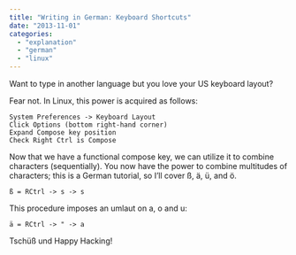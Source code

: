 ```yaml
---
title: "Writing in German: Keyboard Shortcuts"
date: "2013-11-01"
categories: 
  - "explanation"
  - "german"
  - "linux"
---
```


Want to type in another language but you love your US keyboard layout?

Fear not. In Linux, this power is acquired as follows:

```
System Preferences -> Keyboard Layout
Click Options (bottom right-hand corner)
Expand Compose key position
Check Right Ctrl is Compose
```

Now that we have a functional compose key, we can utilize it to combine characters (sequentially). You now have the power to combine multitudes of characters; this is a German tutorial, so I’ll cover ß, ä, ü, and ö.

```
ß = RCtrl -> s -> s
```

This procedure imposes an umlaut on a, o and u:

```
ä = RCtrl -> " -> a
```

Tschüß und Happy Hacking!
